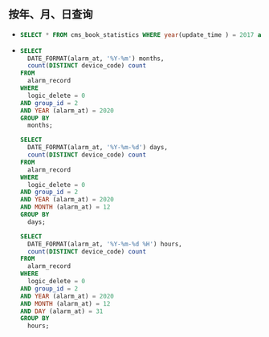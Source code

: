 ## 按年、月、日查询

* ```sql
  SELECT * FROM cms_book_statistics WHERE year(update_time ) = 2017 and month(update_time )= 09 and day(update_time ) = 27 and hour(update_time) = 12
  ```

* ```sql
  SELECT
  	DATE_FORMAT(alarm_at, '%Y-%m') months,
  	count(DISTINCT device_code) count
  FROM
  	alarm_record
  WHERE
  	logic_delete = 0
  AND group_id = 2
  AND YEAR (alarm_at) = 2020
  GROUP BY
  	months;
  
  SELECT
  	DATE_FORMAT(alarm_at, '%Y-%m-%d') days,
  	count(DISTINCT device_code) count
  FROM
  	alarm_record
  WHERE
  	logic_delete = 0
  AND group_id = 2
  AND YEAR (alarm_at) = 2020
  AND MONTH (alarm_at) = 12
  GROUP BY
  	days;
  
  SELECT
  	DATE_FORMAT(alarm_at, '%Y-%m-%d %H') hours,
  	count(DISTINCT device_code) count
  FROM
  	alarm_record
  WHERE
  	logic_delete = 0
  AND group_id = 2
  AND YEAR (alarm_at) = 2020
  AND MONTH (alarm_at) = 12
  AND DAY (alarm_at) = 31
  GROUP BY
  	hours;
  ```